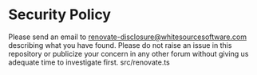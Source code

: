# Security Policy

Please send an email to [renovate-disclosure@whitesourcesoftware.com](mailto:renovate-disclosure@whitesourcesoftware.com) describing what you have found. Please do not raise an issue in this repository or publicize your concern in any other forum without giving us adequate time to investigate first.
src/renovate.ts
